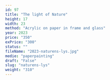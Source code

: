 ```yaml
---
id: 97
title: "The light of Nature"
height: 17
width: 23
method: "Acrylic on paper in frame and glass"
year: 2023
price: "350"
exPrice: "300"
status: ""
fileName: "2023-naturens-lys.jpg"
medie: "paperpainting"
draft: "False"
slug: "naturens-lys"
weight: "310"
---
```

